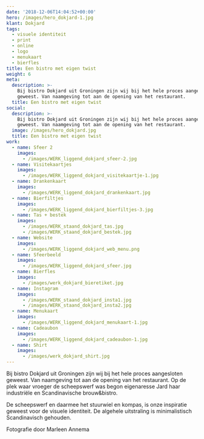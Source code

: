 ```yaml
---
date: '2018-12-06T14:04:52+00:00'
hero: /images/hero_dokjard-1.jpg
klant: Dokjard
tags:
  - visuele identiteit
  - print
  - online
  - logo
  - menukaart
  - bierfles
title: Een bistro met eigen twist
weight: 6
meta:
  description: >-
    Bij bistro Dokjard uit Groningen zijn wij bij het hele proces aangesloten
    geweest. Van naamgeving tot aan de opening van het restaurant.
  title: Een bistro met eigen twist
social:
  description: >-
    Bij bistro Dokjard uit Groningen zijn wij bij het hele proces aangesloten
    geweest. Van naamgeving tot aan de opening van het restaurant.
  image: /images/hero_dokjard.jpg
  title: Een bistro met eigen twist
work:
  - name: Sfeer 2
    images:
      - /images/WERK_liggend_dokjard_sfeer-2.jpg
  - name: Visitekaartjes
    images:
      - /images/WERK_liggend_dokjard_visitekaartje-1.jpg
  - name: Drankenkaart
    images:
      - /images/WERK_liggend_dokjard_drankenkaart.jpg
  - name: Bierfiltjes
    images:
      - /images/WERK_liggend_dokjard_bierfiltjes-3.jpg
  - name: Tas + bestek
    images:
      - /images/WERK_staand_dokjard_tas.jpg
      - /images/WERK_staand_dokjard_bestek.jpg
  - name: Website
    images:
      - /images/WERK_liggend_dokjard_web_menu.png
  - name: Sfeerbeeld
    images:
      - /images/WERK_liggend_dokjard_sfeer.jpg
  - name: Bierfles
    images:
      - /images/werk_dokjard_bieretiket.jpg
  - name: Instagram
    images:
      - /images/WERK_staand_dokjard_insta1.jpg
      - /images/WERK_staand_dokjard_insta2.jpg
  - name: Menukaart
    images:
      - /images/WERK_liggend_dokjard_menukaart-1.jpg
  - name: Cadeaubon
    images:
      - /images/WERK_liggend_dokjard_cadeaubon-1.jpg
  - name: Shirt
    images:
      - /images/werk_dokjard_shirt.jpg
---
```

Bij bistro Dokjard uit Groningen zijn wij bij het hele proces aangesloten geweest. Van naamgeving tot aan de opening van het restaurant. Op de plek waar vroeger de scheepswerf was begon eigenaresse Jard haar industriële en Scandinavische brouw&bistro.

De scheepswerf en daarmee het stuurwiel en kompas, is onze inspiratie geweest voor de visuele identiteit. De algehele uitstraling is minimalistisch Scandinavisch gehouden.

Fotografie door Marleen Annema
